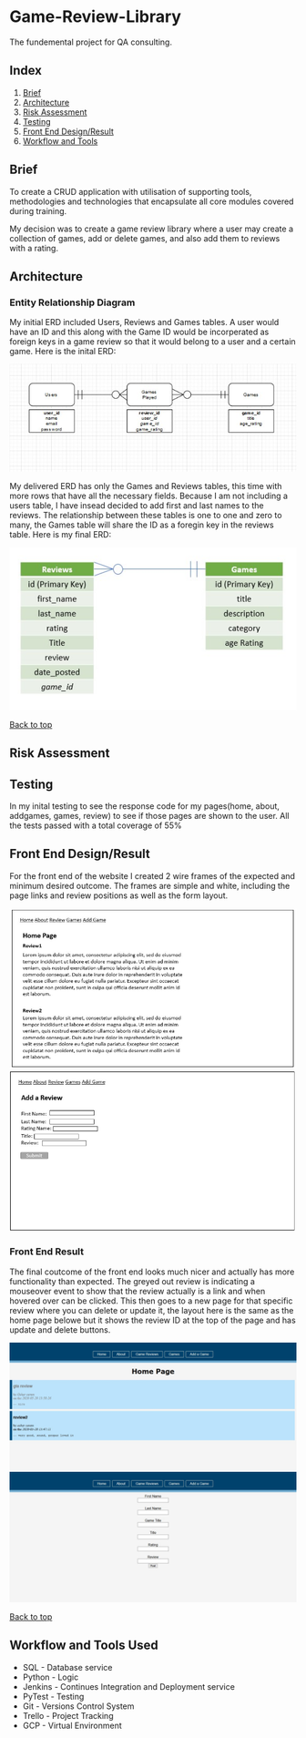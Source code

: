 # Game-Review-Library

The fundemental project for QA consulting.

## Index

1. [Brief](#Brief)
2. [Architecture](#Architecture)
3. [Risk Assessment](#Risk-Assessment)
5. [Testing](#Testing)
6. [Front End Design/Result](#Front-End-Design/Result)
7. [Workflow and Tools](#Workflow-and-Tools-Used)



## Brief

To create a CRUD application with utilisation of supporting tools, methodologies and technologies that encapsulate all core modules
covered during training.

My decision was to create a game review library where a user may create a collection of games, add or delete games,
and also add them to reviews with a rating.

## Architecture


### Entity Relationship Diagram
My initial ERD included Users, Reviews and Games tables. A user would have an ID and this along with the Game ID would be
incorperated as foreign keys in a game review so that it would belong to a user and a certain game. Here is the inital ERD:

![Initial ERD](https://github.com/oskar951/Game-Review-Library/blob/master/Images/GameERD.jpg)

My delivered ERD has only the Games and Reviews tables, this time with more rows that have all the necessary fields. Because I am not including a users table, I have insead decided to add first and last names to the reviews. The relationship between these tables is one to one and zero to many, the Games table will share the ID as a foregin key in the reviews table. Here is my final ERD:

![Final ERD](https://github.com/oskar951/Game-Review-Library/blob/master/Images/FinalGameERD.jpg)

[Back to top](#Index)

## Risk Assessment


## Testing


In my inital testing to see the response code for my pages(home, about, addgames, games, review) to see if those pages are shown to the user. All the tests passed with a total coverage of 55%

## Front End Design/Result

For the front end of the website I created 2 wire frames of the expected and minimum desired outcome. The frames are simple and white, including the page links and review positions as well as the form layout.

![Home page wireframe](https://github.com/oskar951/Game-Review-Library/blob/master/Images/HomePageWireframe.jpg)
![Add review wireframe](https://github.com/oskar951/Game-Review-Library/blob/master/Images/AddReviewWireframe.jpg)

### Front End Result

The final coutcome of the front end looks much nicer and actually has more functionality than expected. The greyed out review is indicating a mouseover event to show that the review actually is a link and when hovered over can be clicked. This then goes to a new page for that specific review where you can delete or update it, the layout here is the same as the home page belowe but it shows the review ID at the top of the page and has update and delete buttons.

![Home page](https://github.com/oskar951/Game-Review-Library/blob/master/Images/homepage.jpg)
![Review page](https://github.com/oskar951/Game-Review-Library/blob/master/Images/reviewpage.jpg)

[Back to top](#Index)

## Workflow and Tools Used

* SQL - Database service
* Python - Logic
* Jenkins - Continues Integration and Deployment service
* PyTest - Testing
* Git - Versions Control System
* Trello - Project Tracking
* GCP - Virtual Environment

